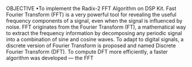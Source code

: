 OBJECTIVE
•To implement the Radix-2 FFT Algorithm on DSP Kit.
Fast Fourier Transform (FFT) is a very powerful tool for revealing the useful frequency 
components of a signal, even when the signal is influenced by noise. FFT originates 
from the Fourier Transform (FT), a mathematical way to extract the frequency 
information by decomposing any periodic signal into a combination of sine and cosine 
waves. To adapt to digital signals, a discrete version of Fourier Transform is proposed 
and named Discrete Fourier Transform (DFT). To compute DFT more efficiently, a faster 
algorithm was developed — the FFT


